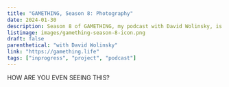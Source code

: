 ```yaml
---
title: "GAMETHING, Season 8: Photography"
date: 2024-01-30
description: Season 8 of GAMETHING, my podcast with David Wolinsky, is about photography! Why don't we take a picture, it'll last longer.
listimage: images/gamething-season-8-icon.png
draft: false
parenthetical: "with David Wolinsky"
link: "https://gamething.life"
tags: ["inprogress", "project", "podcast"]
---
```


HOW ARE YOU EVEN SEEING THIS?
